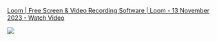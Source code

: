 <div>
    <a href="https://www.loom.com/share/7c07d3f3365e4538bb21ccaf88311dfe">
      <p>Loom | Free Screen & Video Recording Software | Loom - 13 November 2023 - Watch Video</p>
    </a>
    <a href="https://www.loom.com/share/7c07d3f3365e4538bb21ccaf88311dfe">
      <img style="max-width:300px;" src="https://cdn.loom.com/sessions/thumbnails/7c07d3f3365e4538bb21ccaf88311dfe-with-play.gif">
    </a>
  </div>
